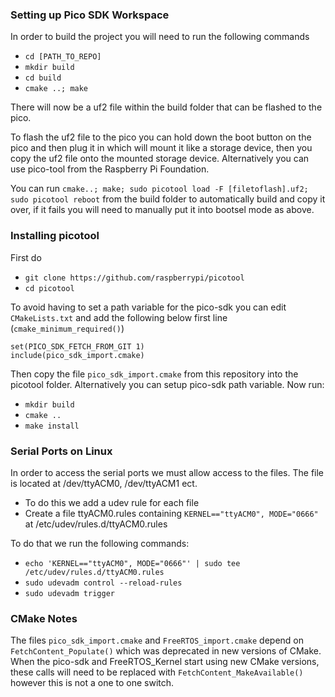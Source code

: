 

### Setting up Pico SDK Workspace
In order to build the project you will need to run the following commands

- `cd [PATH_TO_REPO]`
- `mkdir build`
- `cd build`
- `cmake ..; make`

There will now be a uf2 file within the build folder that can be flashed to the pico.

To flash the uf2 file to the pico you can hold down the boot button on the pico and then plug it in which will mount it like a storage device, then you copy the uf2 file onto the mounted storage device. Alternatively you can use pico-tool from the Raspberry Pi Foundation. 

You can run `cmake..; make; sudo picotool load -F [filetoflash].uf2; sudo picotool reboot` from the build folder to automatically build and copy it over, if it fails you will need to manually put it into bootsel mode as above.

### Installing picotool
First do
- `git clone https://github.com/raspberrypi/picotool`
- `cd picotool`

To avoid having to set a path variable for the pico-sdk you can edit `CMakeLists.txt` and add the following below first line (`cmake_minimum_required()`)
```
set(PICO_SDK_FETCH_FROM_GIT 1)
include(pico_sdk_import.cmake)
```

Then copy the file `pico_sdk_import.cmake` from this repository into the picotool folder. Alternatively you can setup pico-sdk path variable. 
Now run:
- `mkdir build`
- `cmake ..`
- `make install`


### Serial Ports on Linux
In order to access the serial ports we must allow access to the files. The file is located at /dev/ttyACM0, /dev/ttyACM1 ect.
- To do this we add a udev rule for each file
- Create a file ttyACM0.rules containing `KERNEL=="ttyACM0", MODE="0666"` at /etc/udev/rules.d/ttyACM0.rules

To do that we run the following commands:
- `echo 'KERNEL=="ttyACM0", MODE="0666"' | sudo tee /etc/udev/rules.d/ttyACM0.rules`
- `sudo udevadm control --reload-rules` 
- `sudo udevadm trigger`


### CMake Notes
The files `pico_sdk_import.cmake` and `FreeRTOS_import.cmake` depend on `FetchContent_Populate()` which was deprecated in new versions of CMake. When the pico-sdk and FreeRTOS_Kernel start using new CMake versions, these calls will need to be replaced with `FetchContent_MakeAvailable()` however this is not a one to one switch.
